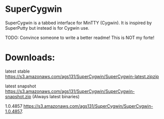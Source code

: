 SuperCygwin
===========
SuperCygwin is a tabbed interface for MinTTY (Cygwin). 
It is inspired by SuperPutty but instead is for Cygwin use.

TODO: Convince someone to write a better readme! This is NOT my forte!

Downloads:
==========
latest stable	https://s3.amazonaws.com/ags131/SuperCygwin/SuperCygwin-latest.zipzip

latest snapshot https://s3.amazonaws.com/ags131/SuperCygwin/SuperCygwin-snapshot.zip
(Always latest binaries)

1.0.4857     https://s3.amazonaws.com/ags131/SuperCygwin/SuperCygwin-1.0.4857.
